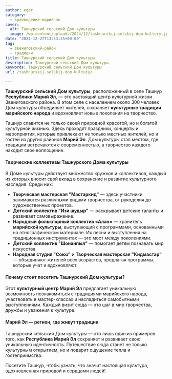 ```yaml
---
author: egor
category:
  - краеведение-марий-эл
cover:
  alt: Ташнурский сельский Дом культуры
  image: /wp-content/uploads/2024/12/tashnurskij-selskij-dom-kultury.jpg
date: "2024-12-27T13:53:25+00:00"
tag:
  - звениговский-район
  - традиции
title: Ташнурский сельский Дом культуры
description: Ташнурский сельский Дом культуры
keywords: Ташнурский сельский Дом культуры
url: /tashnurskij-selskij-dom-kultury/

---
```

**Ташнурский сельский Дом культуры**, расположенный в селе Ташнур **Республики Марий Эл**, — это настоящий центр культурной жизни Звениговского района. В этом селе с населением около 300 человек Дом культуры объединяет жителей, сохраняет **культурные традиции марийского народа** и вдохновляет новые поколения на творчество.

Ташнур славится не только своей природной красотой, но и богатой культурной жизнью. Здесь проходят праздники, концерты и мероприятия, которые привлекают не только местных жителей, но и гостей из других районов **Марий Эл**. Дом культуры стал местом, где традиции встречаются с современностью, а творчество каждого находит свое воплощение.

#### Творческие коллективы Ташнурского Дома культуры

В Доме культуры действует множество кружков и коллективов, каждый из которых вносит свой вклад в сохранение и развитие культурного наследия. Среди них:

- **Творческая мастерская "Мастаркид"** — здесь участники занимаются различными видами творчества, от рукоделия до художественных проектов.
- **Детский коллектив "Изи шудыр"** — раскрывает детские таланты и развивает самовыражение.
- **Народный фольклорный коллектив «Алан»** — хранитель **марийской культуры**, выступающий с программами, основанными на этнографическом материале. Их песни и выступления на традиционных инструментах — это мост между поколениями.
- **Детский коллектив "Шонанпыл"** — помогает детям познавать мир искусства.
- **Народная студия "Союз"** и **Творческая мастерская "Кидмастар"** — объединяют жителей всех возрастов, предлагая программы, которые учат и вдохновляют.

#### Почему стоит посетить Ташнурский Дом культуры?

Этот **культурный центр Марий Эл** предлагает уникальную возможность познакомиться с традициями марийского народа, участвовать в мастер-классах и насладиться самобытными выступлениями. Каждый визит сюда — это шаг в мир творчества, дружбы и уважения к культуре.

#### Марий Эл — регион, где живут традиции

Ташнурский сельский Дом культуры — это лишь один из примеров того, как **Республика Марий Эл** сохраняет и развивает свою уникальную идентичность. Путешествие сюда станет не только культурным открытием, но и подарит ощущение тепла и гостеприимства.

Посетите Ташнур, чтобы узнать, что значит настоящая культура, вдохновленная природой и сердцами людей!
